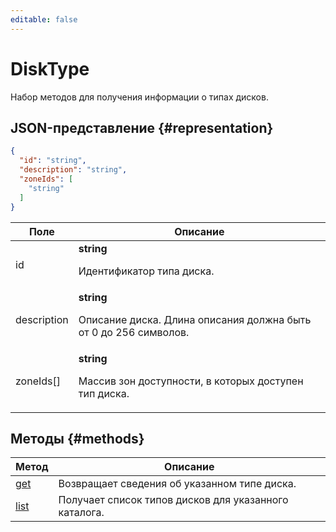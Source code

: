 ```yaml
---
editable: false
---
```


# DiskType
Набор методов для получения информации о типах дисков.
## JSON-представление {#representation}
```json 
{
  "id": "string",
  "description": "string",
  "zoneIds": [
    "string"
  ]
}
```
 
Поле | Описание
--- | ---
id | **string**<br><p>Идентификатор типа диска.</p> 
description | **string**<br><p>Описание диска. Длина описания должна быть от 0 до 256 символов.</p> 
zoneIds[] | **string**<br><p>Массив зон доступности, в которых доступен тип диска.</p> 

## Методы {#methods}
Метод | Описание
--- | ---
[get](get.md) | Возвращает сведения об указанном типе диска.
[list](list.md) | Получает список типов дисков для указанного каталога.